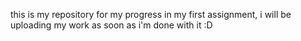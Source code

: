 this is my repository for my progress in my first assignment, i will be uploading my work as soon as i'm done with it :D
